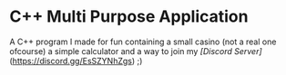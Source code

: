 # C++ Multi Purpose Application

A C++ program I made for fun containing a small casino (not a real one ofcourse) a simple calculator and a way to join my _[Discord Server]_(https://discord.gg/EsSZYNhZgs) ;)
